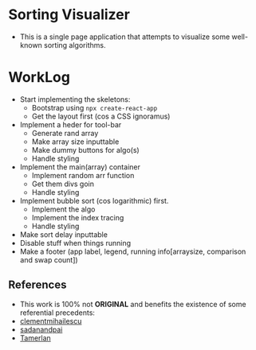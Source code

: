 # Sorting Visualizer

- This is a single page application that attempts to visualize some well-known sorting algorithms.

# WorkLog

- Start implementing the skeletons:
  - Bootstrap using `npx create-react-app`
  - Get the layout first (cos a CSS ignoramus)
- Implement a heder for tool-bar
  - Generate rand array
  - Make array size inputtable
  - Make dummy buttons for algo(s)
  - Handle styling
- Implement the main(array) container
  - Implement random arr function
  - Get them divs goin
  - Handle styling
- Implement bubble sort (cos logarithmic) first.
  - Implement the algo
  - Implement the index tracing
  - Handle styling
- Make sort delay inputtable
- Disable stuff when things running
- Make a footer (app label, legend, running info[arraysize, comparison and swap count])

## References
- This work is 100% not __ORIGINAL__ and benefits the existence of some referential precedents:
- [clementmihailescu](https://github.com/clementmihailescu/Sorting-Visualizer)
- [sadanandpai](https://github.com/sadanandpai/sorting-visualizer)
- [Tamerlan](https://www.youtube.com/watch?v=7imRzxevHL8)

